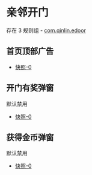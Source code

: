 # 亲邻开门

存在 3 规则组 - [com.qinlin.edoor](/src/apps/com.qinlin.edoor.ts)

## 首页顶部广告

- [快照-0](https://gkd-kit.gitee.io/import/12707733)

## 开门有奖弹窗

默认禁用

- [快照-0](https://gkd-kit.gitee.io/import/12707736)

## 获得金币弹窗

默认禁用

- [快照-0](https://gkd-kit.gitee.io/import/12707738)

